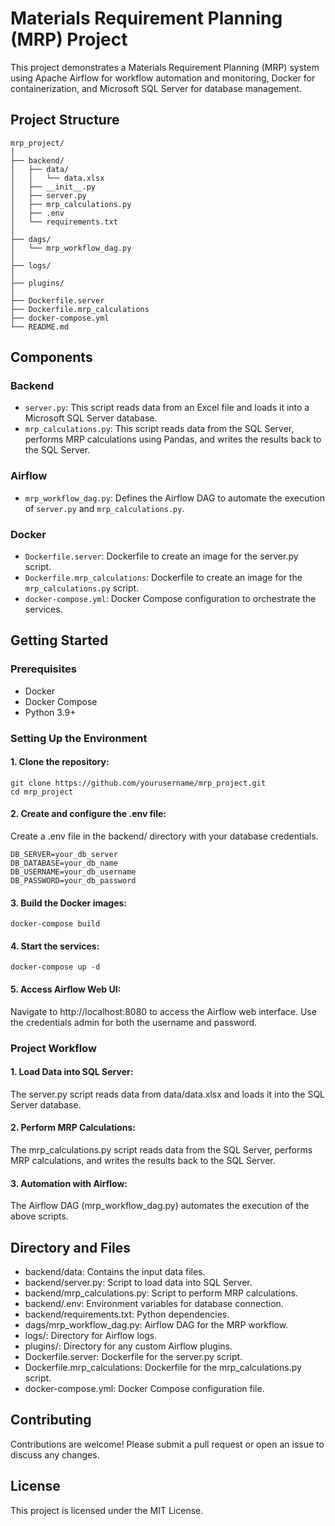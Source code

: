 # Materials Requirement Planning (MRP) Project

This project demonstrates a Materials Requirement Planning (MRP) system using Apache Airflow for workflow automation and monitoring, Docker for containerization, and Microsoft SQL Server for database management.

## Project Structure

```plaintext
mrp_project/
│
├── backend/
│   ├── data/
│   │   └── data.xlsx
│   ├── __init__.py
│   ├── server.py
│   ├── mrp_calculations.py
│   ├── .env
│   └── requirements.txt
│
├── dags/
│   └── mrp_workflow_dag.py
│
├── logs/
│
├── plugins/
│
├── Dockerfile.server
├── Dockerfile.mrp_calculations
├── docker-compose.yml
└── README.md
```

## Components

### Backend

- `server.py`: This script reads data from an Excel file and loads it into a Microsoft SQL Server database.
- `mrp_calculations.py`: This script reads data from the SQL Server, performs MRP calculations using Pandas, and writes the results back to the SQL Server.

### Airflow

- `mrp_workflow_dag.py`: Defines the Airflow DAG to automate the execution of `server.py` and `mrp_calculations.py`.

### Docker

- `Dockerfile.server`: Dockerfile to create an image for the server.py script.
- `Dockerfile.mrp_calculations`: Dockerfile to create an image for the `mrp_calculations.py` script.
- `docker-compose.yml`: Docker Compose configuration to orchestrate the services.

## Getting Started

### Prerequisites

- Docker
- Docker Compose
- Python 3.9+

### Setting Up the Environment

#### 1. Clone the repository:

    git clone https://github.com/yourusername/mrp_project.git
    cd mrp_project

#### 2. Create and configure the .env file:
Create a .env file in the backend/ directory with your database credentials.

    DB_SERVER=your_db_server
    DB_DATABASE=your_db_name
    DB_USERNAME=your_db_username
    DB_PASSWORD=your_db_password

#### 3. Build the Docker images:

    docker-compose build

#### 4. Start the services:

    docker-compose up -d

#### 5. Access Airflow Web UI:

Navigate to http://localhost:8080 to access the Airflow web interface. Use the credentials admin for both the username and password.

### Project Workflow

#### 1. Load Data into SQL Server:

The server.py script reads data from data/data.xlsx and loads it into the SQL Server database.

#### 2. Perform MRP Calculations:

The mrp_calculations.py script reads data from the SQL Server, performs MRP calculations, and writes the results back to the SQL Server.

#### 3. Automation with Airflow:

The Airflow DAG (mrp_workflow_dag.py) automates the execution of the above scripts.

## Directory and Files

- backend/data: Contains the input data files.
- backend/server.py: Script to load data into SQL Server.
- backend/mrp_calculations.py: Script to perform MRP calculations.
- backend/.env: Environment variables for database connection.
- backend/requirements.txt: Python dependencies.
- dags/mrp_workflow_dag.py: Airflow DAG for the MRP workflow.
- logs/: Directory for Airflow logs.
- plugins/: Directory for any custom Airflow plugins.
- Dockerfile.server: Dockerfile for the server.py script.
- Dockerfile.mrp_calculations: Dockerfile for the mrp_calculations.py script.
- docker-compose.yml: Docker Compose configuration file.

## Contributing

Contributions are welcome! Please submit a pull request or open an issue to discuss any changes.

## License

This project is licensed under the MIT License.